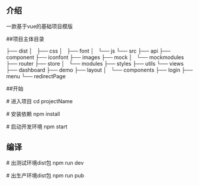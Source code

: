 ## 介绍

一款基于vue的基础项目模版

##项目主体目录

├── dist
│   ├── css
│   ├── font
│   └── js
└── src
    ├── api
    ├── component
    ├── iconfont
    ├── images
    ├── mock
    │   └── mockmodules
    ├── router
    ├── store
    │   └── modules
    ├── styles
    ├── utils
    └── views
        ├── dashboard
        ├── demo
        ├── layout
        │   └── components
        ├── login
        ├── menu
        └── redirectPage

##开始

\# 进入项目
cd projectName

\# 安装依赖
npm install

\# 启动开发环境
npm start

## 编译

\# 出测试环境dist包
npm run dev

\# 出生产环境dist包
npm run pub

